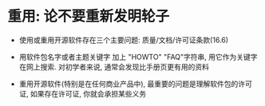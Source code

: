 重用: 论不要重新发明轮子
====================================

+ 使用或重用开源软件存在三个主要问题: 质量/文档/许可证条款(16.6)

+ 用软件包名字或者主题关键字 加上 "HOWTO" "FAQ"字符串, 用它作为关键字在网上搜索. 对初学者来说, 通常会发现比手册页更有用的资料

+ 重用开源软件(特别是在任何商业产品中), 最重要的问题是理解软件包的许可证, 如果存在许可证, 你就会承担某些义务


